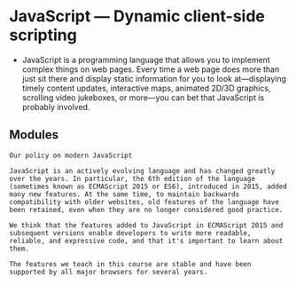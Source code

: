 # JavaScript — Dynamic client-side scripting

- JavaScript is a programming language that allows you to implement complex things on web pages. Every time a web page does more than just sit there and display static information for you to look at—displaying timely content updates, interactive maps, animated 2D/3D graphics, scrolling video jukeboxes, or more—you can bet that JavaScript is probably involved.

## Modules

```
Our policy on modern JavaScript

JavaScript is an actively evolving language and has changed greatly over the years. In particular, the 6th edition of the language (sometimes known as ECMAScript 2015 or ES6), introduced in 2015, added many new features. At the same time, to maintain backwards compatibility with older websites, old features of the language have been retained, even when they are no longer considered good practice.

We think that the features added to JavaScript in ECMAScript 2015 and subsequent versions enable developers to write more readable, reliable, and expressive code, and that it's important to learn about them.

The features we teach in this course are stable and have been supported by all major browsers for several years.
```

